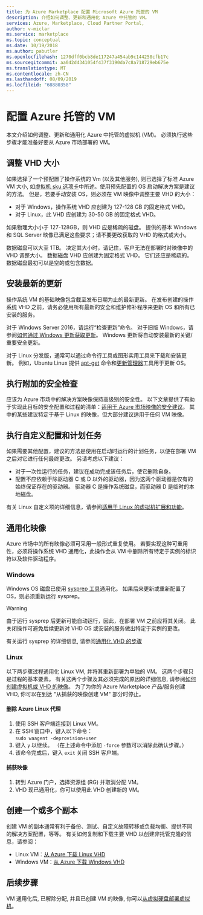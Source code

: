 ```yaml
---
title: 为 Azure Marketplace 配置 Microsoft Azure 托管的 VM
description: 介绍如何调整、更新和通用化 Azure 中托管的 VM。
services: Azure, Marketplace, Cloud Partner Portal,
author: v-miclar
ms.service: marketplace
ms.topic: conceptual
ms.date: 10/19/2018
ms.author: pabutler
ms.openlocfilehash: 1270dff0bcb8de117247a454ab9c144250cfb17c
ms.sourcegitcommit: aa042d4341054f437f3190da7c8a718729eb675e
ms.translationtype: MT
ms.contentlocale: zh-CN
ms.lasthandoff: 08/09/2019
ms.locfileid: "68880358"
---
```

# <a name="configure-the-azure-hosted-vm"></a>配置 Azure 托管的 VM

本文介绍如何调整、更新和通用化 Azure 中托管的虚拟机 (VM)。  必须执行这些步骤才能准备好要从 Azure 市场部署的 VM。


## <a name="sizing-the-vhds"></a>调整 VHD 大小

<!--TD: Check if the following assertion is true. I didn't understand the original content. -->
如果选择了一个预配置了操作系统的 Vm (以及其他服务), 则已选择了标准 Azure VM 大小, 如[虚拟机 sku 选项卡](./cpp-skus-tab.md)中所述。使用预先配置的 OS 启动解决方案是建议的方法。  但是，若要手动安装 OS，则必须在 VM 映像中调整主要 VHD 的大小：

- 对于 Windows，操作系统 VHD 应创建为 127-128 GB 的固定格式 VHD。 
- 对于 Linux，此 VHD 应创建为 30-50 GB 的固定格式 VHD。

如果物理大小小于 127-128GB，则 VHD 应是稀疏的磁盘。 提供的基本 Windows 和 SQL Server 映像已满足这些要求；请不要更改获取的 VHD 的格式或大小。 

数据磁盘可以大至 1TB。 决定其大小时，请记住，客户无法在部署时对映像中的 VHD 调整大小。 数据磁盘 VHD 应创建为固定格式 VHD。 它们还应是稀疏的。 数据磁盘最初可以是空的或包含数据。


## <a name="install-the-most-current-updates"></a>安装最新的更新

操作系统 VM 的基础映像包含截至发布日期为止的最新更新。 在发布创建的操作系统 VHD 之前，请务必使用所有最新的安全和维护修补程序来更新 OS 和所有已安装的服务。

对于 Windows Server 2016，请运行“检查更新”命令。  对于旧版 Windows，请参阅[如何通过 Windows 更新获取更新](https://support.microsoft.com/help/3067639/how-to-get-an-update-through-windows-update)。  Windows 更新将自动安装最新的关键/重要安全更新。

对于 Linux 分发版，通常可以通过命令行工具或图形实用工具来下载和安装更新。  例如，Ubuntu Linux 提供 [apt-get](https://manpages.ubuntu.com/manpages/cosmic/man8/apt-get.8.html) 命令和[更新管理器](https://manpages.ubuntu.com/manpages/cosmic/man8/update-manager.8.html)工具用于更新 OS。


## <a name="perform-additional-security-checks"></a>执行附加的安全检查

应该为 Azure 市场中的解决方案映像保持高级别的安全性。  以下文章提供了有助于实现此目标的安全配置和过程的清单：[适用于 Azure 市场映像的安全建议](https://docs.microsoft.com/azure/security/security-recommendations-azure-marketplace-images)。  其中的某些建议特定于基于 Linux 的映像，但大部分建议适用于任何 VM 映像。 


## <a name="perform-custom-configuration-and-scheduled-tasks"></a>执行自定义配置和计划任务

如果需要其他配置，建议的方法是使用在启动时运行的计划任务，以便在部署 VM 之后对它进行任何最终更改。  另请考虑以下建议：
- 对于一次性运行的任务，建议在成功完成该任务后，使它删除自身。
- 配置不应依赖于除驱动器 C 或 D 以外的驱动器，因为这两个驱动器是仅有的始终保证存在的驱动器。 驱动器 C 是操作系统磁盘，而驱动器 D 是临时的本地磁盘。

有关 Linux 自定义项的详细信息，请参阅[适用于 Linux 的虚拟机扩展和功能](https://docs.microsoft.com/azure/virtual-machines/extensions/features-linux)。


## <a name="generalize-the-image"></a>通用化映像

Azure 市场中的所有映像必须可采用一般形式重复使用。 若要实现这种可重用性，必须将操作系统 VHD 通用化，此操作会从 VM 中删除所有特定于实例的标识符以及软件驱动程序。

### <a name="windows"></a>Windows

Windows OS 磁盘已使用 [sysprep 工具](https://docs.microsoft.com/windows-hardware/manufacture/desktop/sysprep--system-preparation--overview)通用化。 如果后来更新或重新配置了 OS，则必须重新运行 sysprep。 

> [!WARNING]
>  由于运行 sysprep 后更新可能自动运行，因此，在部署 VM 之前应将其关闭。  此关闭操作可避免后续更新对 VHD OS 或安装的服务做出特定于实例的更改。

有关运行 sysprep 的详细信息, 请参阅[通用化 VHD 的步骤](https://docs.microsoft.com/azure/virtual-machines/windows/capture-image-resource#generalize-the-windows-vm-using-sysprep)

### <a name="linux"></a>Linux

以下两步骤过程通用化 Linux VM, 并将其重新部署为单独的 VM。 这两个步骤只是过程的基本要素。 有关这两个步骤及其必须完成的原因的详细信息, 请参阅[如何创建虚拟机或 VHD 的映像](../../../virtual-machines/linux/capture-image.md)。 为了为你的 Azure Marketplace 产品/服务创建 VHD, 你可以在到达 "从捕获的映像创建 VM" 部分时停止。

#### <a name="remove-the-azure-linux-agent"></a>删除 Azure Linux 代理
1.  使用 SSH 客户端连接到 Linux VM。
2.  在 SSH 窗口中，键入以下命令： <br/>
    `sudo waagent -deprovision+user`
3.  键入 `y` 以继续。 （在上述命令中添加 `-force` 参数可以消除此确认步骤。）
4.  该命令完成后，键入 `exit` 关闭 SSH 客户端。

<!-- TD: I need to add meat and/or references to the following steps -->
#### <a name="capture-the-image"></a>捕获映像
1.  转到 Azure 门户，选择资源组 (RG) 并取消分配 VM。
2.  VHD 现已通用化，你可以使用此 VHD 创建新的 VM。


## <a name="create-one-or-more-copies"></a>创建一个或多个副本

创建 VM 的副本通常有利于备份、测试、自定义故障转移或负载均衡、提供不同的解决方案配置，等等。 有关如何复制和下载主要 VHD 以创建非托管克隆的信息，请参阅：

- Linux VM：[从 Azure 下载 Linux VHD](../../../virtual-machines/linux/download-vhd.md)
- Windows VM：[从 Azure 下载 Windows VHD](../../../virtual-machines/windows/download-vhd.md)


## <a name="next-steps"></a>后续步骤

VM 通用化后, 已解除分配, 并且已创建 VM 的映像, 你可以[从虚拟硬盘部署虚拟机](./cpp-deploy-vm-vhd.md)。
